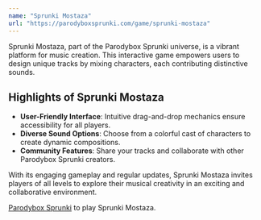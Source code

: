 ```yaml
---
name: "Sprunki Mostaza"
url: "https://parodyboxsprunki.com/game/sprunki-mostaza"
---
```


Sprunki Mostaza, part of the Parodybox Sprunki universe, is a vibrant platform for music creation. This interactive game empowers users to design unique tracks by mixing characters, each contributing distinctive sounds.

## Highlights of Sprunki Mostaza
- **User-Friendly Interface**: Intuitive drag-and-drop mechanics ensure accessibility for all players.
- **Diverse Sound Options**: Choose from a colorful cast of characters to create dynamic compositions.
- **Community Features**: Share your tracks and collaborate with other Parodybox Sprunki creators.

With its engaging gameplay and regular updates, Sprunki Mostaza invites players of all levels to explore their musical creativity in an exciting and collaborative environment.

[Parodybox Sprunki](https://parodyboxsprunki.com/game/sprunki-mostaza) to play Sprunki Mostaza.
